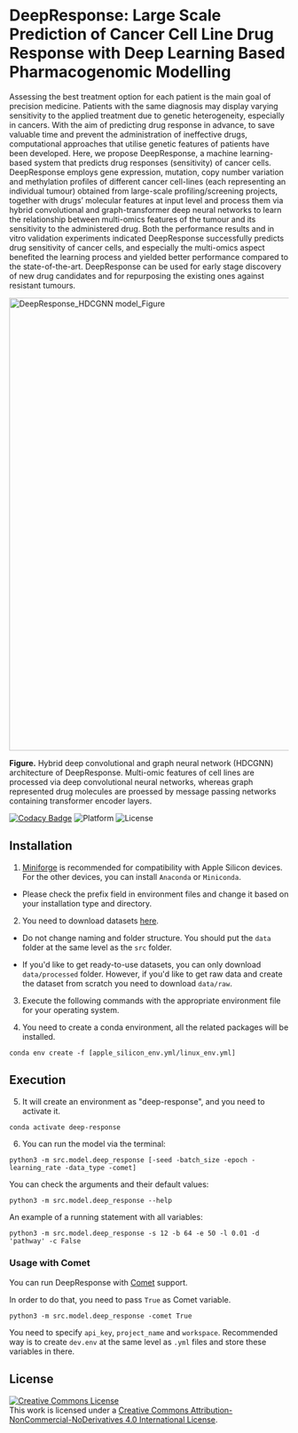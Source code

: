 # DeepResponse: Large Scale Prediction of Cancer Cell Line Drug Response with Deep Learning Based Pharmacogenomic Modelling

Assessing the best treatment option for each patient is the main goal of precision medicine. Patients with the same diagnosis may display varying sensitivity to the applied treatment due to genetic heterogeneity, especially in cancers. With the aim of predicting drug response in advance, to save valuable time and prevent the administration of ineffective drugs, computational approaches that utilise genetic features of patients have been developed. Here, we propose DeepResponse, a machine learning-based system that predicts drug responses (sensitivity) of cancer cells. DeepResponse employs gene expression, mutation, copy number variation and methylation profiles of different cancer cell-lines (each representing an individual tumour) obtained from large-scale profiling/screening projects, together with drugs’ molecular features at input level and process them via hybrid convolutional and graph-transformer deep neural networks to learn the relationship between multi-omics features of the tumour and its sensitivity to the administered drug. Both the performance results and in vitro validation experiments indicated DeepResponse successfully predicts drug sensitivity of cancer cells, and especially the multi-omics aspect benefited the learning process and yielded better performance compared to the state-of-the-art. DeepResponse can be used for early stage discovery of new drug candidates and for repurposing the existing ones against resistant tumours.

<img width="816" alt="DeepResponse_HDCGNN model_Figure" src="https://user-images.githubusercontent.com/13165170/235507644-e835668b-7807-453d-9e99-978970015c1d.png">

**Figure.** Hybrid deep convolutional and graph neural network (HDCGNN) architecture of DeepResponse. Multi-omic features of cell lines are processed via deep convolutional neural networks, whereas graph represented drug molecules are proessed by message passing networks containing transformer encoder layers.
 

[![Codacy Badge](https://app.codacy.com/project/badge/Grade/2c363a3a149c48fa9b6f75af1307e1b2)](https://www.codacy.com/gh/burakcan-izmirli/DeepResponse/dashboard?utm_source=github.com&amp;utm_medium=referral&amp;utm_content=burakcan-izmirli/DeepResponse&amp;utm_campaign=Badge_Grade)   ![Platform](https://img.shields.io/static/v1?label=platform&message=macos%20%7C%20linux&color=informational)
![License](https://img.shields.io/static/v1?label=license&message=CC-BY-NC-ND-4.0&color=green)

## Installation

1.  [Miniforge](https://github.com/conda-forge/miniforge) is recommended for compatibility with Apple Silicon devices.
For the other devices, you can install ```Anaconda``` or ```Miniconda```.

*  Please check the prefix field in environment files and change it based on your installation type and directory.

2.  You need to download datasets [here](https://drive.google.com/drive/folders/1xfcCyPMVGzhtBxrfv3VtTyCqsOG9oRQk?usp=sharing).

*  Do not change naming and folder structure. You should put the ```data``` folder at the same level as the ```src``` folder.

*  If you'd like to get ready-to-use datasets, you can only download ```data/processed``` folder. However, if you'd like to get raw data and create the dataset from scratch you need to download ```data/raw```.

3.  Execute the following commands with the appropriate environment file for your operating system. 

4.  You need to create a conda environment, all the related packages will be installed.

```
conda env create -f [apple_silicon_env.yml/linux_env.yml]
```
## Execution

5.  It will create an environment as "deep-response", and you need to activate it.
```
conda activate deep-response
```
6.  You can run the model via the terminal:
```
python3 -m src.model.deep_response [-seed -batch_size -epoch -learning_rate -data_type -comet]
```
You can check the arguments and their default values:
```
python3 -m src.model.deep_response --help
```
An example of a running statement with all variables:
```
python3 -m src.model.deep_response -s 12 -b 64 -e 50 -l 0.01 -d 'pathway' -c False
```
### Usage with Comet

You can run DeepResponse with [Comet](https://www.comet.com) support.

In order to do that, you need to pass ```True``` as Comet variable.

```
python3 -m src.model.deep_response -comet True
```

You need to specify ```api_key```, ```project_name``` and ```workspace```. Recommended way is to create ```dev.env``` at the same level as ```.yml``` files and store these variables in there. 

## License

<a rel="license" href="http://creativecommons.org/licenses/by-nc-nd/4.0/"><img alt="Creative Commons License" style="border-width:0" src="https://i.creativecommons.org/l/by-nc-nd/4.0/88x31.png" /></a><br />This work is licensed under a <a rel="license" href="http://creativecommons.org/licenses/by-nc-nd/4.0/">Creative Commons Attribution-NonCommercial-NoDerivatives 4.0 International License</a>.

